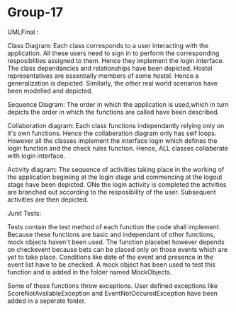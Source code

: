 Group-17
========
UMLFinal :

Class Diagram: Each class corresponds to a user interacting with the application. All these users need to sign in to perform the corresponding resposiblities assigned to them. Hence they implement the login interface. The class dependancies and relationships have been depicted. Hostel representatives are essentially members of some hostel. Hence a generalization is depicted. Similarly, the other real world scenarios have been modelled and depicted.

Sequence Diagram: The order in which the application is used,which in turn depicts the order in which the functions are called have been described.

Collaboration diagram: Each class functions independantly relying only on it's own functions. Hence the collaberation diagram only has self loops. However all the classes implement the interface login which defines the login function and the check rules function. Hence, ALL classes collaberate with login interface.

Activity diagram: The sequence of activities taking place in the working of the application beginiing at the login stage and commencing at the logout stage have been depicted. ONe the login activity is completed the actvities are branched out according to the resposibility of the user. Subsequent activities are then depicted.

Junit Tests:

Tests contain the test method of each function the code shall implement. Because these functions are basic and independant of other functions, mock objects haven't been used. The function placebet however depends on checkevent because bets can be placed only on those events which are yet to take place. Conditions like date of the event and presence in the event list have to be checked. A mock object has been used to test this function and is added in the folder named MockObjects.

Some of these functions throw exceptions. User defined exceptions like ScoreNotAvailableException and EventNotOccuredException have been added in a seperate folder.
